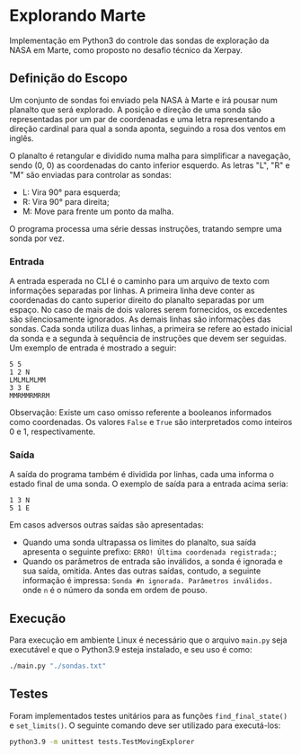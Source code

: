 # Explorando Marte
Implementação em Python3 do controle das sondas de exploração da NASA em Marte, como proposto no desafio técnico da Xerpay.

## Definição do Escopo
Um conjunto de sondas foi enviado pela NASA à Marte e irá pousar num planalto que será explorado.
A posição e direção de uma sonda são representadas por um par de coordenadas e uma letra representando a direção cardinal para qual a sonda aponta, seguindo a rosa dos ventos em inglês.

O planalto é retangular e dividido numa malha para simplificar a navegação, sendo (0, 0) as coordenadas do canto inferior esquerdo.
As letras "L", "R" e "M" são enviadas para controlar as sondas:
- L: Vira 90° para esquerda;
- R: Vira 90° para direita;
- M: Move para frente um ponto da malha.

O programa processa uma série dessas instruções, tratando sempre uma sonda por vez.

### Entrada
A entrada esperada no CLI é o caminho para um arquivo de texto com informações separadas por linhas.
A primeira linha deve conter as coordenadas do canto superior direito do planalto separadas por um espaço. No caso de mais de dois valores serem fornecidos, os excedentes são silenciosamente ignorados.
As demais linhas são informações das sondas. Cada sonda utiliza duas linhas, a primeira se refere ao estado inicial da sonda e a segunda à sequência de instruções que devem ser seguidas. Um exemplo de entrada é mostrado a seguir:

```
5 5
1 2 N
LMLMLMLMM
3 3 E
MMRMMRMRRM
```

Observação: Existe um caso omisso referente a booleanos informados como coordenadas. Os valores `False` e `True` são interpretados como inteiros 0 e 1, respectivamente.
### Saída
A saída do programa também é dividida por linhas, cada uma informa o estado final de uma sonda. O exemplo de saída para a entrada acima seria:
```
1 3 N
5 1 E
```
Em casos adversos outras saídas são apresentadas: 
- Quando uma sonda ultrapassa os limites do planalto, sua saída apresenta o seguinte prefixo: `ERRO! Última coordenada registrada:`;
- Quando os parâmetros de entrada são inválidos, a sonda é ignorada e sua saída, omitida. Antes das outras saídas, contudo, a seguinte informação é impressa: `Sonda #n ignorada. Parâmetros inválidos.` onde `n` é o número da sonda em ordem de pouso.
## Execução
Para execução em ambiente Linux é necessário que o arquivo `main.py` seja executável e que o Python3.9 esteja instalado, e seu uso é como:
```bash
./main.py "./sondas.txt"
```

## Testes
Foram implementados testes unitários para as funções `find_final_state()` e `set_limits()`. O seguinte comando deve ser utilizado para executá-los:
```bash
python3.9 -m unittest tests.TestMovingExplorer
```
